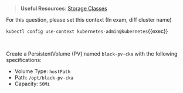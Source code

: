 
> <strong>Useful Resources</strong>: [Storage Classes](https://kubernetes.io/docs/concepts/storage/storage-classes/)

For this question, please set this context (In exam, diff cluster name)

`kubectl config use-context kubernetes-admin@kubernetes`{{exec}}

<br>

Create a PersistentVolume (PV) named `black-pv-cka` with the following specifications:

* Volume Type: `hostPath`
* Path: `/opt/black-pv-cka`
* Capacity: `50Mi`